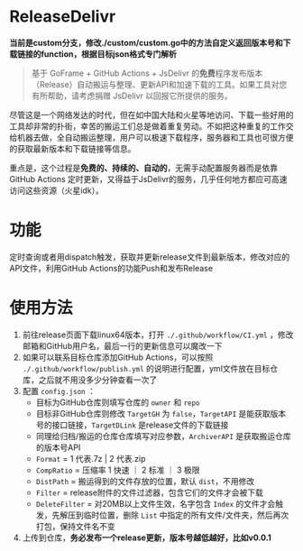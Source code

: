 # ReleaseDelivr

**当前是custom分支，修改./custom/custom.go中的方法自定义返回版本号和下载链接的function，根据目标json格式专门解析**

> 基于 GoFrame + GitHub Actions + JsDelivr 的**免费**程序发布版本（Release）自动搬运与整理、更新API和加速下载的工具。如果工具对您有所帮助，请考虑捐赠 JsDelivr 以回报它所提供的服务。

尽管这是一个网络发达的时代，但在如中国大陆和火星等地访问、下载一些好用的工具却非常的扑街，幸苦的搬运工们总是做着重复劳动。不如把这种重复的工作交给机器去做，全自动搬运整理，用户可以极速下载程序，服务器和工具也可很方便的获取最新版本和下载链接等信息。

重点是，这个过程是**免费的、持续的、自动的**，无需手动配置服务器而是依靠 GitHub Actions 定时更新，又得益于JsDelivr的服务，几乎任何地方都应可高速访问这些资源（火星idk）。

# 功能
定时查询或者用dispatch触发，获取并更新release文件到最新版本，修改对应的API文件，利用GitHub Actions的功能Push和发布Release

# 使用方法
1. 前往release页面下载linux64版本，打开 `./.github/workflow/CI.yml` ，修改邮箱和GitHub用户名，最后一行的更新信息可以魔改一下
2. 如果可以联系目标仓库添加GitHub Actions，可以按照 `./.github/workflow/publish.yml` 的说明进行配置，yml文件放在目标仓库，之后就不用没多少分钟查看一次了
3. 配置 `config.json` ：
    - 目标为GitHub仓库则填写仓库的 `owner` 和 `repo`
    - 目标非GitHub仓库则修改 `TargetGH` 为 `false`，`TargetAPI` 是能获取版本号的接口链接，`TargetDLink` 是release文件的下载链接
    - 同理给归档/搬运的仓库仓库填写对应参数，`ArchiverAPI` 是获取搬运仓库的版本号API
    - `Format` = 1 代表.7z | 2 代表.zip
    - `CompRatio` = 压缩率 1 快速 ｜ 2 标准 ｜ 3 极限
    - `DistPath` = 搬运得到的文件存放的位置，默认 `dist`，不用修改
    - `Filter` = release附件的文件过滤器，包含它们的文件才会被下载
    - `DeleteFilter` = 对20MB以上文件生效，名字包含 `Index` 的文件才会触发，先解压到临时位置，删除 `List` 中指定的所有文件/文件夹，然后再次打包，保持文件名不变
4. 上传到仓库，**务必发布一个release更新，版本号越低越好，比如v0.0.1**